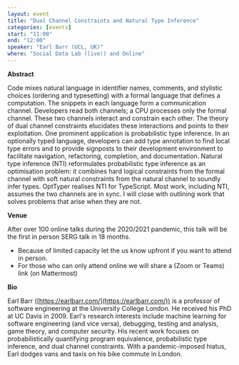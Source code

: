 ```yaml
---
layout: event
title: "Dual Channel Constraints and Natural Type Inference"
categories: [events]
start: "11:00"
end: "12:00"
speaker: "Earl Barr (UCL, UK)"
where: "Social Data Lab (live!) and Online"
---
```


**Abstract**

Code mixes natural language in identifier names, comments, and stylistic choices (ordering and typesetting) with a formal language that defines
a computation.  The snippets in each language form a communication channel. Developers read both channels; a CPU processes only the formal channel.
These two channels interact and constrain each other. The theory of dual channel constraints elucidates these interactions and points
to their exploitation. One prominent application is probabilistic type inference. In an optionally typed language, developers can add type annotation
to find local type errors and to provide signposts to their development environment to facilitate  navigation, refactoring, completion, and
documentation. Natural type inference (NTI) reformulates probabilistic type inference as an optimisation problem:  it combines hard logical constraints from the formal channel with soft natural constraints from the natural channel to soundly infer types. OptTyper realises NTI for TypeScript. Most work, including NTI, assumes the two channels are in sync. I will close with outlining work that solves problems that arise when they are not.

**Venue**

After over 100 online talks during the 2020/2021 pandemic, this talk will be the first in person SERG talk in 18 months.

- Because of limited capacity let the us know upfront if you want to attend in person.
- For those who can only attend online we will share a (Zoom or Teams) link (on Mattermost)


**Bio**

Earl Barr ([https://earlbarr.com/](https://earlbarr.com/)) is a professor of software engineering at the University College
London.  He received his PhD at UC Davis in 2009.  Earl's research interests
include machine learning for software engineering (and vice versa), debugging,
testing and analysis, game theory, and computer security.  His recent work
focuses on probabilistically quantifying program equivalence, probabilistic
type inference, and dual channel constraints.  With a pandemic-imposed hiatus,
Earl dodges vans and taxis on his bike commute in London.
